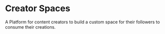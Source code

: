 # Creator Spaces
A Platform for content creators to build a custom space for their followers to consume their creations.

